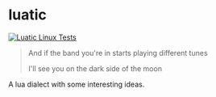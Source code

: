 # luatic

[![Luatic Linux Tests](https://github.com/NeilKleistGao/luatic/actions/workflows/linux-test.yml/badge.svg?branch=main)](https://github.com/NeilKleistGao/luatic/actions/workflows/linux-test.yml)

> And if the band you're in starts playing different tunes
>
> I'll see you on the dark side of the moon

A lua dialect with some interesting ideas.
